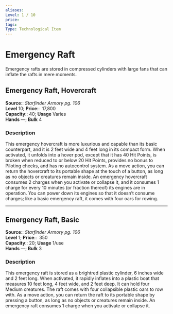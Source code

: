 ```yaml
---
aliases: 
Level: 1 / 10 
price:  
tags: 
Type: Technological Item
---
```


# Emergency Raft

Emergency rafts are stored in compressed cylinders with large fans that can inflate the rafts in mere moments.  

## Emergency Raft, Hovercraft

**Source**:: _Starfinder Armory pg. 106_  
**Level** 10;
**Price**::  17,800  
**Capacity**:: 40; **Usage** Varies  
**Hands** —; **Bulk** 4

### Description

This emergency hovercraft is more luxurious and capable than its basic counterpart, and it is 2 feet wide and 4 feet long in its compact form. When activated, it unfolds into a hover pod, except that it has 40 Hit Points, is broken when reduced to or below 20 Hit Points, provides no bonus to Piloting checks, and has no autocontrol system. As a move action, you can return the hovercraft to its portable shape at the touch of a button, as long as no objects or creatures remain inside. An emergency hovercraft consumes 2 charges when you activate or collapse it, and it consumes 1 charge for every 10 minutes (or fraction thereof) its engines are in operation. You can power down its engines so that it doesn’t consume charges; like a basic emergency raft, it comes with four oars for rowing.

---

## Emergency Raft, Basic

**Source**:: _Starfinder Armory pg. 106_  
**Level** 1;
**Price**::  350  
**Capacity**:: 20; **Usage** 1/use  
**Hands** —; **Bulk** 3

### Description

This emergency raft is stored as a brightred plastic cylinder, 6 inches wide and 2 feet long. When activated, it rapidly inflates into a plastic boat that measures 10 feet long, 4 feet wide, and 2 feet deep. It can hold four Medium creatures. The raft comes with four collapsible plastic oars to row with. As a move action, you can return the raft to its portable shape by pressing a button, as long as no objects or creatures remain inside. An emergency raft consumes 1 charge when you activate or collapse it.
